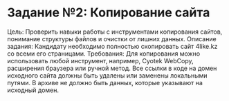 # Задание №2: Копирование сайта
Цель:
Проверить навыки работы с инструментами копирования сайтов, понимание структуры файлов и очистки от лишних данных.
Описание задания:
Кандидату необходимо полностью скопировать сайт 4like.kz со всеми его страницами.
Требования:
Для копирования можно использовать любой инструмент, например, Cyotek WebCopy, расширения браузера или ручной метод.
Все ссылки в коде на домен исходного сайта должны быть удалены или заменены локальными путями.
В архиве не должно быть данных, которые указывают на исходный домен.
